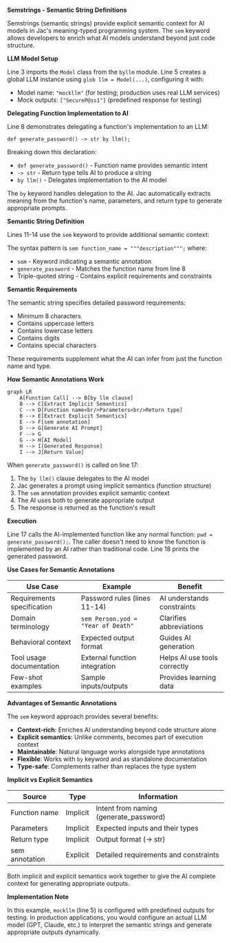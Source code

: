**Semstrings - Semantic String Definitions**

Semstrings (semantic strings) provide explicit semantic context for AI models in Jac's meaning-typed programming system. The `sem` keyword allows developers to enrich what AI models understand beyond just code structure.

**LLM Model Setup**

Line 3 imports the `Model` class from the `byllm` module. Line 5 creates a global LLM instance using `glob llm = Model(...)`, configuring it with:
- Model name: `"mockllm"` (for testing; production uses real LLM services)
- Mock outputs: `["SecureP@ss1"]` (predefined response for testing)

**Delegating Function Implementation to AI**

Line 8 demonstrates delegating a function's implementation to an LLM:

`def generate_password() -> str by llm();`

Breaking down this declaration:
- `def generate_password()` - Function name provides semantic intent
- `-> str` - Return type tells AI to produce a string
- `by llm()` - Delegates implementation to the AI model

The `by` keyword handles delegation to the AI. Jac automatically extracts meaning from the function's name, parameters, and return type to generate appropriate prompts.

**Semantic String Definition**

Lines 11-14 use the `sem` keyword to provide additional semantic context:


The syntax pattern is `sem function_name = """description""";` where:
- `sem` - Keyword indicating a semantic annotation
- `generate_password` - Matches the function name from line 8
- Triple-quoted string - Contains explicit requirements and constraints

**Semantic Requirements**

The semantic string specifies detailed password requirements:
- Minimum 8 characters
- Contains uppercase letters
- Contains lowercase letters
- Contains digits
- Contains special characters

These requirements supplement what the AI can infer from just the function name and type.

**How Semantic Annotations Work**

```mermaid
graph LR
    A[Function Call] --> B[by llm clause]
    B --> C[Extract Implicit Semantics]
    C --> D[Function name<br/>Parameters<br/>Return type]
    B --> E[Extract Explicit Semantics]
    E --> F[sem annotation]
    D --> G[Generate AI Prompt]
    F --> G
    G --> H[AI Model]
    H --> I[Generated Response]
    I --> J[Return Value]
```

When `generate_password()` is called on line 17:
1. The `by llm()` clause delegates to the AI model
2. Jac generates a prompt using implicit semantics (function structure)
3. The `sem` annotation provides explicit semantic context
4. The AI uses both to generate appropriate output
5. The response is returned as the function's result

**Execution**

Line 17 calls the AI-implemented function like any normal function: `pwd = generate_password();`. The caller doesn't need to know the function is implemented by an AI rather than traditional code. Line 18 prints the generated password.

**Use Cases for Semantic Annotations**

| Use Case | Example | Benefit |
|----------|---------|---------|
| Requirements specification | Password rules (lines 11-14) | AI understands constraints |
| Domain terminology | `sem Person.yod = "Year of Death"` | Clarifies abbreviations |
| Behavioral context | Expected output format | Guides AI generation |
| Tool usage documentation | External function integration | Helps AI use tools correctly |
| Few-shot examples | Sample inputs/outputs | Provides learning data |

**Advantages of Semantic Annotations**

The `sem` keyword approach provides several benefits:
- **Context-rich**: Enriches AI understanding beyond code structure alone
- **Explicit semantics**: Unlike comments, becomes part of execution context
- **Maintainable**: Natural language works alongside type annotations
- **Flexible**: Works with `by` keyword and as standalone documentation
- **Type-safe**: Complements rather than replaces the type system

**Implicit vs Explicit Semantics**

| Source | Type | Information |
|--------|------|-------------|
| Function name | Implicit | Intent from naming (generate_password) |
| Parameters | Implicit | Expected inputs and their types |
| Return type | Implicit | Output format (-> str) |
| sem annotation | Explicit | Detailed requirements and constraints |

Both implicit and explicit semantics work together to give the AI complete context for generating appropriate outputs.

**Implementation Note**

In this example, `mockllm` (line 5) is configured with predefined outputs for testing. In production applications, you would configure an actual LLM model (GPT, Claude, etc.) to interpret the semantic strings and generate appropriate outputs dynamically.
